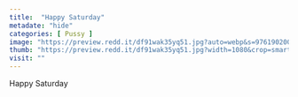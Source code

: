 ```yaml
---
title:  "Happy Saturday"
metadate: "hide"
categories: [ Pussy ]
image: "https://preview.redd.it/df91wak35yq51.jpg?auto=webp&s=9761902000acb1337b8dbe1b472dea12e25c74a8"
thumb: "https://preview.redd.it/df91wak35yq51.jpg?width=1080&crop=smart&auto=webp&s=5f7d5dab212b52a9d60fdd8513144f2ad567db78"
visit: ""
---
```

Happy Saturday
